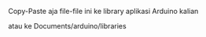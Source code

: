 Copy-Paste aja file-file ini ke library aplikasi Arduino kalian

atau ke Documents/arduino/libraries